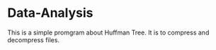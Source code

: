 # Data-Analysis
This is a simple promgram about Huffman Tree. It is to compress and decompress files.
